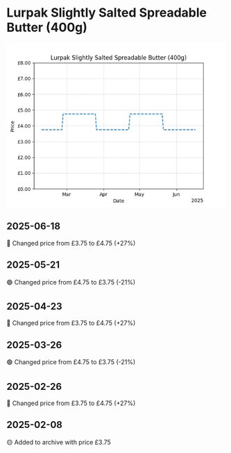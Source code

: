 # Lurpak Slightly Salted Spreadable Butter (400g)
![](charts/product-613748011.png)
## 2025-06-18
🔴 Changed price from £3.75 to £4.75 (+27%)
## 2025-05-21
🟢 Changed price from £4.75 to £3.75 (-21%)
## 2025-04-23
🔴 Changed price from £3.75 to £4.75 (+27%)
## 2025-03-26
🟢 Changed price from £4.75 to £3.75 (-21%)
## 2025-02-26
🔴 Changed price from £3.75 to £4.75 (+27%)
## 2025-02-08
🟡 Added to archive with price £3.75